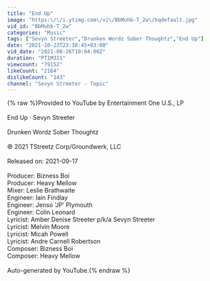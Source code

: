 ```yaml
---
title: "End Up"
image: "https:\/\/i.ytimg.com\/vi\/BbMuhb-T_2w\/hqdefault.jpg"
vid_id: "BbMuhb-T_2w"
categories: "Music"
tags: ["Sevyn Streeter","Drunken Wordz Sober Thoughtz","End Up"]
date: "2021-10-23T23:38:45+03:00"
vid_date: "2021-08-26T10:04:00Z"
duration: "PT1M31S"
viewcount: "79152"
likeCount: "2164"
dislikeCount: "143"
channel: "Sevyn Streeter - Topic"
---
```

{% raw %}Provided to YouTube by Entertainment One U.S., LP<br /><br />End Up · Sevyn Streeter<br /><br />Drunken Wordz Sober Thoughtz<br /><br />℗ 2021 TStreetz Corp/Groundwerk, LLC<br /><br />Released on: 2021-09-17<br /><br />Producer: Bizness Boi<br />Producer: Heavy Mellow<br />Mixer: Leslie Brathwaite<br />Engineer: Iain Findlay<br />Engineer: Jenso ‘JP’ Plymouth<br />Engineer: Colin Leonard<br />Lyricist: Amber Denise Streeter p/k/a Sevyn Streeter<br />Lyricist: Melvin Moore<br />Lyricist: Micah Powell<br />Lyricist: Andre Carnell Robertson<br />Composer: Bizness Boi<br />Composer: Heavy Mellow<br /><br />Auto-generated by YouTube.{% endraw %}
